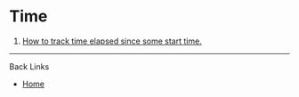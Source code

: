 # Time

1. [How to track time elapsed since some start time.](./documents/01_count_passing_time.md)

---
Back Links

* [Home](../index.md)